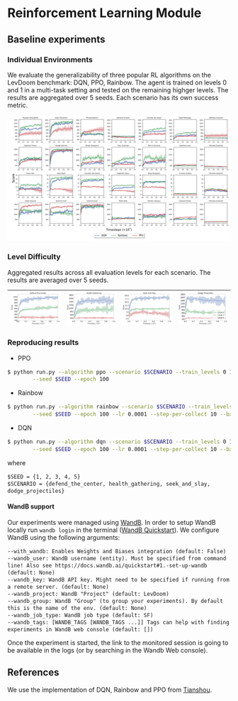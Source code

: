 # Reinforcement Learning Module

## Baseline experiments

### Individual Environments
We evaluate the generalizability of three popular RL algorithms on the LevDoom benchmark: DQN, PPO, Rainbow.
The agent is trained on levels 0 and 1 in a multi-task setting and tested on the remaining highger levels. 
The results are aggregated over 5 seeds. Each scenario has its own success metric.

![Main](plotting/plots/curve_main.png)

### Level Difficulty
Aggregated results across all evaluation levels for each scenario. The results are averaged over 5 seeds.

| ![DTC](plotting/plots/curve_defend_the_center_level.png) | ![HG](plotting/plots/curve_health_gathering_level.png) | ![SAS](plotting/plots/curve_seek_and_slay_level.png) | ![DP](plotting/plots/curve_dodge_projectiles_level.png) |
|:--------------------------------------------------------:|:------------------------------------------------------:|:----------------------------------------------------:|:------------------------------------------------------:|


### Reproducing results

- PPO

```bash
$ python run.py --algorithm ppo --scenario $SCENARIO --train_levels 0 1 --test_levels 2 3 4 \
        --seed $SEED --epoch 100
```

- Rainbow

```bash
$ python run.py --algorithm rainbow --scenario $SCENARIO --train_levels 0 1 --test_levels 2 3 4 \
        --seed $SEED --epoch 100 --lr 0.0001 --step-per-collect 10 --batch-size 64
```

- DQN

```bash
$ python run.py --algorithm dqn --scenario $SCENARIO --train_levels 0 1 --test_levels 2 3 4 \
        --seed $SEED --epoch 100 --lr 0.0001 --step-per-collect 10 --batch-size 64
```

where

```
$SEED = {1, 2, 3, 4, 5}  
$SCENARIO = {defend_the_center, health_gathering, seek_and_slay, dodge_projectiles}
```

#### WandB support

Our experiments were managed using [WandB](https://wandb.ai). In order to setup WandB locally
run `wandb login` in the terminal ([WandB Quickstart](https://docs.wandb.ai/quickstart#1.-set-up-wandb)).
We configure WandB using the following arguments:

```
--with_wandb: Enables Weights and Biases integration (default: False)
--wandb_user: WandB username (entity). Must be specified from command line! Also see https://docs.wandb.ai/quickstart#1.-set-up-wandb (default: None)
--wandb_key: WandB API key. Might need to be specified if running from a remote server. (default: None)
--wandb_project: WandB "Project" (default: LevDoom)
--wandb_group: WandB "Group" (to group your experiments). By default this is the name of the env. (default: None)
--wandb_job_type: WandB job type (default: SF)
--wandb_tags: [WANDB_TAGS [WANDB_TAGS ...]] Tags can help with finding experiments in WandB web console (default: [])
```

Once the experiment is started, the link to the monitored session is going to be available in the logs (or by searching
in the Wandb Web console).

## References

We use the implementation of DQN, Rainbow and PPO from [Tianshou](https://github.com/thu-ml/tianshou).